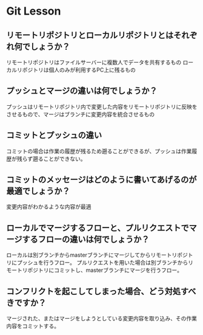 # Git Lesson

## リモートリポジトリとローカルリポジトリとはそれぞれ何でしょうか？
リモートリポジトリはファイルサーバーに複数人でデータを共有するもの
ローカルリポジトリは個人のみが利用するPC上に残るもの


## プッシュとマージの違いは何でしょうか？
  プッシュはリモートリポジトリ内で変更した内容をリモートリポジトリに反映をさせるもので、マージはブランチに変更内容を統合させるもの




## コミットとプッシュの違い
コミットの場合は作業の履歴が残るため遡ることができるが、プッシュは作業履歴が残らず遡ることができない。



## コミットのメッセージはどのように書いてあげるのが最適でしょうか？
変更内容がわかるような内容が最適



## ローカルでマージするフローと、プルリクエストでマージするフローの違いは何でしょうか？
ローカルは別ブランチからmasterブランチにマージしてからリモートリポジトリにプッシュを行うフロー。
プルリクエストを用いた場合は別ブランチからリモートリポジトリにコミットし、masterブランチにマージを行うフロー。



## コンフリクトを起こしてしまった場合、どう対処すべきですか？
マージされた、またはマージをしようとしている変更内容を取り込み、その作業内容をコミットする。